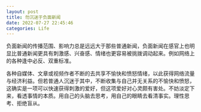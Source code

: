 ```yaml
---
layout: post
title: 勿沉迷于负面新闻
date: 2022-07-27 22:45:46
categories: Life
---
```


负面新闻的传播范围、影响力总是远远大于那些普通新闻，负面新闻在感官上也明显比普通新闻更具有刺激感、兴奋感、情绪也更容易被挑拨调动起来。例如网络上的各种逢中必反、双重标准。

各种自媒体、文章或视频作者不断的去共享不愉快和愤怒情绪，以此获得网络流量与经济利益。但若普通人沉迷于其中，不断收集与自己并无关系的不愉快和愤怒，这确实是一项可以快速获得刺激的爱好，但这项爱好对心灵颇有害处。不妨淡定下来，看透事情的本质。用自己的头脑去思考，用自己的眼睛去看清事实。理性思考、拒绝盲从。
